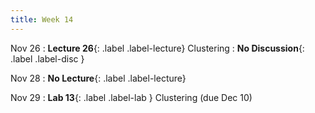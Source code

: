 ```yaml
---
title: Week 14
---
```



Nov 26
: **Lecture 26**{: .label .label-lecture} Clustering
: **No Discussion**{: .label .label-disc }

Nov 28
: **No Lecture**{: .label .label-lecture}


Nov 29
: **Lab 13**{: .label .label-lab } Clustering (due Dec 10)